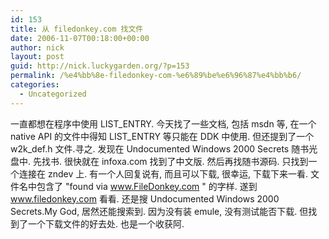 ```yaml
---
id: 153
title: 从 filedonkey.com 找文件
date: 2006-11-07T00:18:00+00:00
author: nick
layout: post
guid: http://nick.luckygarden.org/?p=153
permalink: /%e4%bb%8e-filedonkey-com-%e6%89%be%e6%96%87%e4%bb%b6/
categories:
  - Uncategorized
---
```

一直都想在程序中使用 LIST_ENTRY. 今天找了一些文档, 包括 msdn 等, 在一个 native API 的文件中得知 LIST_ENTRY 等只能在 DDK 中使用. 但还提到了一个 w2k_def.h 文件.寻之. 发现在 Undocumented Windows 2000 Secrets 随书光盘中. 先找书. 很快就在 infoxa.com 找到了中文版. 然后再找随书源码. 只找到一个连接在 zndev 上. 有一个人回复说有, 而且可以下载, 很幸运, 下载下来一看. 文件名中包含了  "found via <a href="http://www.FileDonkey.com">www.FileDonkey.com</a> " 的字样. 遂到 <a href="http://www.filedonkey.com">www.filedonkey.com</a> 看看. 还是搜 Undocumented Windows 2000 Secrets.My God, 居然还能搜索到. 因为没有装 emule, 没有测试能否下载. 但找到了一个下载文件的好去处. 也是一个收获阿. 

